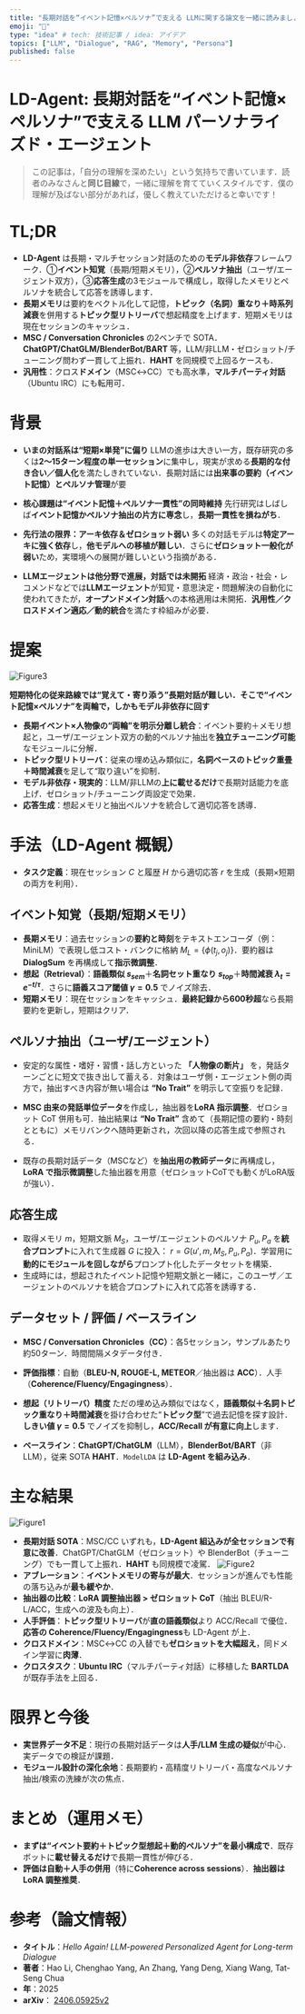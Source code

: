```yaml
---
title: "長期対話を“イベント記憶×ペルソナ”で支える LLMに関する論文を一緒に読みましょう！"
emoji: "👋"
type: "idea" # tech: 技術記事 / idea: アイデア
topics: ["LLM", "Dialogue", "RAG", "Memory", "Persona"]
published: false
---
```



# LD-Agent: 長期対話を“イベント記憶×ペルソナ”で支える LLM パーソナライズド・エージェント
> この記事は，「自分の理解を深めたい」という気持ちで書いています．読者のみなさんと**同じ目線**で，一緒に理解を育てていくスタイルです．僕の理解が及ばない部分があれば，優しく教えていただけると幸いです！


# TL;DR
- **LD-Agent** は長期・マルチセッション対話のための**モデル非依存**フレームワーク．①**イベント知覚**（長期/短期メモリ），②**ペルソナ抽出**（ユーザ/エージェント双方），③**応答生成**の3モジュールで構成し，取得したメモリとペルソナを統合して応答を誘導します．
- **長期メモリ**は要約をベクトル化して記憶，**トピック（名詞）重なり＋時系列減衰**を併用する**トピック型リトリーバ**で想起精度を上げます．短期メモリは現在セッションのキャッシュ．
- **MSC / Conversation Chronicles** の2ベンチで SOTA．**ChatGPT/ChatGLM/BlenderBot/BART** 等，LLM/非LLM・ゼロショット/チューニング問わず一貫して上振れ．**HAHT** を同規模で上回るケースも．
- **汎用性**：クロス**ドメイン**（MSC↔CC）でも高水準，**マルチパーティ対話**（Ubuntu IRC）にも転用可．



# 背景

* **いまの対話系は“短期×単発”に偏り**
  LLMの進歩は大きい一方，既存研究の多くは**2〜15ターン程度の単一セッション**に集中し，現実が求める**長期的な付き合い／個人化**を満たしきれていない．長期対話には**出来事の要約（イベント記憶）**と**ペルソナ管理**が要

* **核心課題は“イベント記憶＋ペルソナ一貫性”の同時維持**
  先行研究はしばしば**イベント記憶かペルソナ抽出の片方に専念**し，**長期一貫性を損ねがち**．

* **先行法の限界：アーキ依存＆ゼロショット弱い**
  多くの対話モデルは**特定アーキに強く依存**し，**他モデルへの移植が難しい**．さらに**ゼロショット一般化が弱い**ため，実環境への展開が難しいという指摘がある．

* **LLMエージェントは他分野で進展，対話では未開拓**
  経済・政治・社会・レコメンドなどでは**LLMエージェント**が知覚・意思決定・問題解決の自動化に使われてきたが，**オープンドメイン対話**への本格適用は未開拓．**汎用性／クロスドメイン適応／動的統合**を満たす枠組みが必要．



# 提案
![Figure3](/images/ld_agent_longterm_blog/figure3.png )

**短期特化の従来路線では“覚えて・寄り添う”長期対話が難しい．そこで“イベント記憶×ペルソナ”を両輪で，しかもモデル非依存に回す**

- **長期イベント×人物像の“両輪”を明示分離し統合**：イベント要約＋メモリ想起と，ユーザ/エージェント双方の動的ペルソナ抽出を**独立チューニング可能**なモジュールに分解．
- **トピック型リトリーバ**：従来の埋め込み類似に，**名詞ベースのトピック重畳＋時間減衰**を足して“取り違い”を抑制．
- **モデル非依存・現実的**：LLM/非LLMの**上に載せるだけ**で長期対話能力を底上げ．ゼロショット/チューニング両設定で効果．
- **応答生成**：想起メモリと抽出ペルソナを統合して適切応答を誘導．





# 手法（LD-Agent 概観）

* **タスク定義**：現在セッション $C$ と履歴 $H$ から適切応答 $r$ を生成（長期×短期の両方を利用）．

## イベント知覚（長期/短期メモリ）

* **長期メモリ**：過去セッションの**要約と時刻**をテキストエンコーダ（例：MiniLM）で表現し低コスト・バンクに格納 $M_L=\{\phi(t_j,o_j)\}$．要約器は **DialogSum** を再構成して**指示微調整**．
* **想起（Retrieval）**：**語義類似 $s_{sem}$**＋**名詞セット重なり $s_{top}$**＋**時間減衰 $\lambda_t=e^{-t/\tau}$**．さらに**語義スコア閾値 $\gamma=0.5$** でノイズ除去．
* **短期メモリ**：現在セッションをキャッシュ．**最終記録から600秒超**なら長期要約を更新し，短期はクリア．

## ペルソナ抽出（ユーザ/エージェント）

* 安定的な属性・嗜好・習慣・話し方といった **「人物像の断片」** を，発話ターンごとに短文で抜き出して蓄える．対象はユーザ側・エージェント側の両方で，抽出すべき内容が無い場合は **“No Trait”** を明示して空振りを記録．

* **MSC 由来の発話単位データ**を作成し，抽出器を**LoRA 指示調整**．ゼロショット CoT 併用も可．抽出結果は **“No Trait”** 含めて（長期記憶の要約・時刻とともに）メモリバンクへ随時更新され，次回以降の応答生成で参照される．

* 既存の長期対話データ（MSCなど）を**抽出用の教師データ**に再構成し，**LoRA で指示微調整**した抽出器を用意（ゼロショットCoTでも動くがLoRA版が強い）．



## 応答生成

* 取得メモリ $m$，短期文脈 $M_S$，ユーザ/エージェントのペルソナ $P_u,P_a$ を**統合プロンプト**に入れて生成器 $G$ に投入：
  $r = G(u′, m, M_S, P_u, P_a)$．学習用に**動的にモジュールを回しながら**プロンプト化したデータセットを構築．
* 生成時には，想起されたイベント記憶や短期文脈と一緒に，このユーザ／エージェントのペルソナを統合プロンプトに入れて応答を誘導する．



## データセット / 評価 / ベースライン

* **MSC / Conversation Chronicles（CC）**：各5セッション，サンプルあたり約50ターン．時間間隔メタデータ付き．
* **評価指標**：自動（**BLEU-N, ROUGE-L, METEOR**／抽出器は **ACC**）．人手（**Coherence/Fluency/Engagingness**）．
* **想起（リトリーバ）精度**
  ただの埋め込み類似ではなく，**語義類似＋名詞トピック重なり＋時間減衰**を掛け合わせた“**トピック型**”で過去記憶を探す設計．**しきい値 $\gamma=0.5$** でノイズを抑制し，**ACC/Recall が有意に向上**します．

* **ベースライン**：**ChatGPT/ChatGLM**（LLM），**BlenderBot/BART**（非LLM），従来 SOTA **HAHT**．`ModelLDA` は **LD-Agent を組み込み**．



# 主な結果

![Figure1](/images/ld_agent_longterm_blog/figure1.png )
* **長期対話 SOTA**：MSC/CC いずれも，**LD-Agent 組込みが全セッションで有意に改善**．ChatGPT/ChatGLM（ゼロショット）や BlenderBot（チューニング）でも一貫して上振れ．**HAHT** も同規模で凌駕．
![Figure2](/images/ld_agent_longterm_blog/figure2.png )
* **アブレーション**：**イベントメモリの寄与が最大**．セッションが進んでも性能の落ち込みが**最も緩やか**．
* **抽出器の比較**：**LoRA 調整抽出器 > ゼロショット CoT**（抽出 BLEU/R-L/ACC，生成への波及も向上）．
* **人手評価**：**トピック型リトリーバ**が**直の語義類似**より ACC/Recall で優位．**応答の Coherence/Fluency/Engagingness**も LD-Agent が上．
* **クロスドメイン**：MSC↔CC の入替でも**ゼロショットを大幅超え**，同ドメイン学習に**肉薄**．
* **クロスタスク**：**Ubuntu IRC**（マルチパーティ対話）に移植した **BARTLDA** が既存手法を上回る．


# 限界と今後

* **実世界データ不足**：現行の長期対話データは**人手/LLM 生成の疑似**が中心．実データでの検証が課題．
* **モジュール設計の深化余地**：長期要約・高精度リトリーバ・高度なペルソナ抽出/検索の洗練が次の焦点．



# まとめ（運用メモ）

* **まずは“イベント要約＋トピック型想起＋動的ペルソナ”を最小構成で**．既存ボットに**載せ替えるだけ**で長期一貫性が伸びる．
* **評価は自動＋人手の併用**（特に**Coherence across sessions**）．**抽出器は LoRA 調整推奨**．



# 参考（論文情報）

- **タイトル**：*Hello Again! LLM-powered Personalized Agent for Long-term Dialogue*
- **著者**：Hao Li, Chenghao Yang, An Zhang, Yang Deng, Xiang Wang, Tat-Seng Chua
- **年**：2025
- **arXiv**： [2406.05925v2](https://arxiv.org/abs/2406.05925v2)

